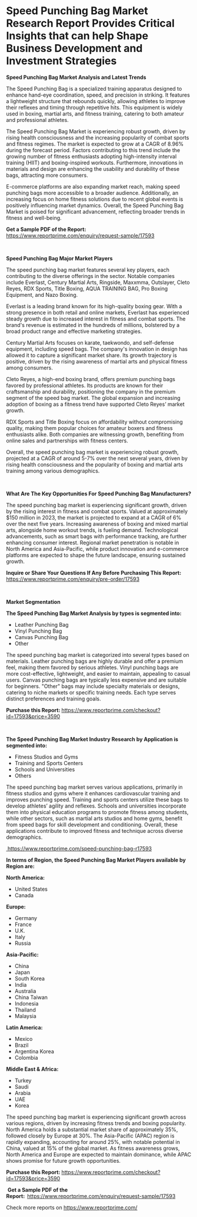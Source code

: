 <p><h1>Speed Punching Bag Market Research Report Provides Critical Insights that can help Shape Business Development and Investment Strategies</h1></p><p><strong>Speed Punching Bag Market Analysis and Latest Trends</strong></p>
<p><p>The Speed Punching Bag is a specialized training apparatus designed to enhance hand-eye coordination, speed, and precision in striking. It features a lightweight structure that rebounds quickly, allowing athletes to improve their reflexes and timing through repetitive hits. This equipment is widely used in boxing, martial arts, and fitness training, catering to both amateur and professional athletes.</p><p>The Speed Punching Bag Market is experiencing robust growth, driven by rising health consciousness and the increasing popularity of combat sports and fitness regimes. The market is expected to grow at a CAGR of 8.96% during the forecast period. Factors contributing to this trend include the growing number of fitness enthusiasts adopting high-intensity interval training (HIIT) and boxing-inspired workouts. Furthermore, innovations in materials and design are enhancing the usability and durability of these bags, attracting more consumers.</p><p>E-commerce platforms are also expanding market reach, making speed punching bags more accessible to a broader audience. Additionally, an increasing focus on home fitness solutions due to recent global events is positively influencing market dynamics. Overall, the Speed Punching Bag Market is poised for significant advancement, reflecting broader trends in fitness and well-being.</p></p>
<p><strong>Get a Sample PDF of the Report:&nbsp;</strong> <a href="https://www.reportprime.com/enquiry/request-sample/17593?utm_campaign=3045&utm_medium=2&utm_source=Github&utm_content=ia&utm_term=18032025&utm_id=speed-punching-bag">https://www.reportprime.com/enquiry/request-sample/17593</a></p>
<p>&nbsp;</p>
<p><strong>Speed Punching Bag Major Market Players</strong></p>
<p><p>The speed punching bag market features several key players, each contributing to the diverse offerings in the sector. Notable companies include Everlast, Century Martial Arts, Ringside, Maxxmma, Outslayer, Cleto Reyes, RDX Sports, Title Boxing, AQUA TRAINING BAG, Pro Boxing Equipment, and Nazo Boxing.</p><p>Everlast is a leading brand known for its high-quality boxing gear. With a strong presence in both retail and online markets, Everlast has experienced steady growth due to increased interest in fitness and combat sports. The brand's revenue is estimated in the hundreds of millions, bolstered by a broad product range and effective marketing strategies.</p><p>Century Martial Arts focuses on karate, taekwondo, and self-defense equipment, including speed bags. The company's innovation in design has allowed it to capture a significant market share. Its growth trajectory is positive, driven by the rising awareness of martial arts and physical fitness among consumers.</p><p>Cleto Reyes, a high-end boxing brand, offers premium punching bags favored by professional athletes. Its products are known for their craftsmanship and durability, positioning the company in the premium segment of the speed bag market. The global expansion and increasing adoption of boxing as a fitness trend have supported Cleto Reyes’ market growth.</p><p>RDX Sports and Title Boxing focus on affordability without compromising quality, making them popular choices for amateur boxers and fitness enthusiasts alike. Both companies are witnessing growth, benefiting from online sales and partnerships with fitness centers.</p><p>Overall, the speed punching bag market is experiencing robust growth, projected at a CAGR of around 5-7% over the next several years, driven by rising health consciousness and the popularity of boxing and martial arts training among various demographics.</p></p>
<p>&nbsp;</p>
<p><strong>What Are The Key Opportunities For Speed Punching Bag Manufacturers?</strong></p>
<p><p>The speed punching bag market is experiencing significant growth, driven by the rising interest in fitness and combat sports. Valued at approximately $150 million in 2023, the market is projected to expand at a CAGR of 6% over the next five years. Increasing awareness of boxing and mixed martial arts, alongside home workout trends, is fueling demand. Technological advancements, such as smart bags with performance tracking, are further enhancing consumer interest. Regional market penetration is notable in North America and Asia-Pacific, while product innovation and e-commerce platforms are expected to shape the future landscape, ensuring sustained growth.</p></p>
<p><strong>Inquire or Share Your Questions If Any Before Purchasing This Report:</strong> <a href="https://www.reportprime.com/enquiry/pre-order/17593?utm_campaign=3045&utm_medium=2&utm_source=Github&utm_content=ia&utm_term=18032025&utm_id=speed-punching-bag">https://www.reportprime.com/enquiry/pre-order/17593</a></p>
<p>&nbsp;</p>
<p><strong>Market Segmentation</strong></p>
<p><strong>The Speed Punching Bag Market Analysis by types is segmented into:</strong></p>
<p><ul><li>Leather Punching Bag</li><li>Vinyl Punching Bag</li><li>Canvas Punching Bag</li><li>Other</li></ul></p>
<p><p>The speed punching bag market is categorized into several types based on materials. Leather punching bags are highly durable and offer a premium feel, making them favored by serious athletes. Vinyl punching bags are more cost-effective, lightweight, and easier to maintain, appealing to casual users. Canvas punching bags are typically less expensive and are suitable for beginners. "Other" bags may include specialty materials or designs, catering to niche markets or specific training needs. Each type serves distinct preferences and training goals.</p></p>
<p><strong>Purchase this Report:&nbsp;</strong><a href="https://www.reportprime.com/checkout?id=17593&price=3590&utm_campaign=3045&utm_medium=2&utm_source=Github&utm_content=ia&utm_term=18032025&utm_id=speed-punching-bag">https://www.reportprime.com/checkout?id=17593&price=3590</a></p>
<p>&nbsp;</p>
<p><strong>The Speed Punching Bag Market Industry Research by Application is segmented into:</strong></p>
<p><ul><li>Fitness Studios and Gyms</li><li>Training and Sports Centers</li><li>Schools and Universities</li><li>Others</li></ul></p>
<p><p>The speed punching bag market serves various applications, primarily in fitness studios and gyms where it enhances cardiovascular training and improves punching speed. Training and sports centers utilize these bags to develop athletes’ agility and reflexes. Schools and universities incorporate them into physical education programs to promote fitness among students, while other sectors, such as martial arts studios and home gyms, benefit from speed bags for skill development and conditioning. Overall, these applications contribute to improved fitness and technique across diverse demographics.</p></p>
<p><a href="https://www.reportprime.com/speed-punching-bag-r17593?utm_campaign=3045&utm_medium=2&utm_source=Github&utm_content=ia&utm_term=18032025&utm_id=speed-punching-bag">&nbsp;https://www.reportprime.com/speed-punching-bag-r17593</a></p>
<p><strong>In terms of Region, the Speed Punching Bag Market Players available by Region are:</strong></p>
<p>
    <p> <strong> North America: </strong>
        <ul>
            <li>United States</li>
            <li>Canada</li>
        </ul>
        </p> 
    <p> <strong> Europe: </strong>
        <ul>
            <li>Germany</li>
            <li>France</li>
            <li>U.K.</li>
            <li>Italy</li>
            <li>Russia</li>
        </ul>
        </p> 
    <p> <strong> Asia-Pacific: </strong>
        <ul>
            <li>China</li>
            <li>Japan</li>
            <li>South Korea</li>
            <li>India</li>
            <li>Australia</li>
            <li>China Taiwan</li>
            <li>Indonesia</li>
            <li>Thailand</li>
            <li>Malaysia</li>
        </ul>
        </p> 
    <p> <strong> Latin America: </strong>
        <ul>
            <li>Mexico</li>
            <li>Brazil</li>
            <li>Argentina Korea</li>
            <li>Colombia</li>
        </ul>
        </p> 
    <p> <strong> Middle East & Africa: </strong>
        <ul>
            <li>Turkey</li>
            <li>Saudi</li>
            <li>Arabia</li>
            <li>UAE</li>
            <li>Korea</li>
        </ul>
    </p>
    </p>
<p><p>The speed punching bag market is experiencing significant growth across various regions, driven by increasing fitness trends and boxing popularity. North America holds a substantial market share of approximately 35%, followed closely by Europe at 30%. The Asia-Pacific (APAC) region is rapidly expanding, accounting for around 25%, with notable potential in China, valued at 15% of the global market. As fitness awareness grows, North America and Europe are expected to maintain dominance, while APAC shows promise for future growth opportunities.</p></p>
<p><strong>Purchase this Report: </strong><a href="https://www.reportprime.com/checkout?id=17593&price=3590&utm_campaign=3045&utm_medium=2&utm_source=Github&utm_content=ia&utm_term=18032025&utm_id=speed-punching-bag">https://www.reportprime.com/checkout?id=17593&price=3590</a></p>
<p>&nbsp;<strong>Get a Sample PDF of the Report:&nbsp;&nbsp;</strong><a href="https://www.reportprime.com/enquiry/request-sample/17593?utm_campaign=3045&utm_medium=2&utm_source=Github&utm_content=ia&utm_term=18032025&utm_id=speed-punching-bag">https://www.reportprime.com/enquiry/request-sample/17593</a></p>
<p><strong></strong></p>
<p>Check more reports on <a href="https://www.reportprime.com/?utm_campaign=3045&utm_medium=2&utm_source=Github&utm_content=ia&utm_term=18032025&utm_id=speed-punching-bag">https://www.reportprime.com/</a></p>